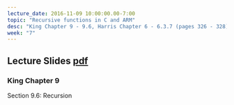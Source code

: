```yaml
---
lecture_date: 2016-11-09 10:00:00.00-7:00
topic: "Recursive functions in C and ARM"
desc: "King Chapter 9 - 9.6, Harris Chapter 6 - 6.3.7 (pages 326 - 328)"
week: "7"
---
```


## Lecture Slides [pdf](https://drive.google.com/file/d/0B__7284Jee0fOWlDOUdCZXpRVk0/view?usp=sharing)


### King Chapter 9

Section 9.6: Recursion
